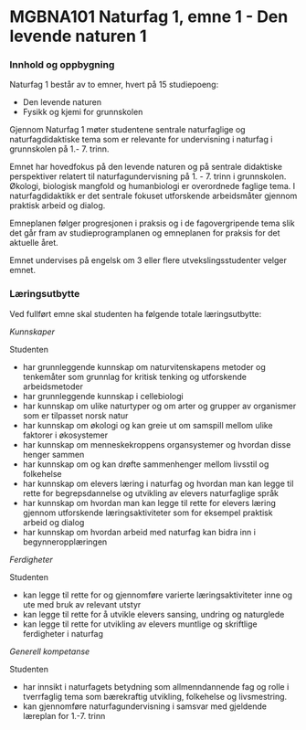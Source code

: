 # MGBNA101 Naturfag 1, emne 1 - Den levende naturen 1

### Innhold og oppbygning

Naturfag 1 består av to emner, hvert på 15 studiepoeng:

*   Den levende naturen
*   Fysikk og kjemi for grunnskolen

Gjennom Naturfag 1 møter studentene sentrale naturfaglige og naturfagdidaktiske tema som er relevante for undervisning i naturfag i grunnskolen på 1.- 7. trinn.

Emnet har hovedfokus på den levende naturen og på sentrale didaktiske perspektiver relatert til naturfagundervisning på 1. - 7. trinn i grunnskolen. Økologi, biologisk mangfold og humanbiologi er overordnede faglige tema. I naturfagdidaktikk er det sentrale fokuset utforskende arbeidsmåter gjennom praktisk arbeid og dialog.

Emneplanen følger progresjonen i praksis og i de fagovergripende tema slik det går fram av studieprogramplanen og emneplanen for praksis for det aktuelle året.

Emnet undervises på engelsk om 3 eller flere utvekslingsstudenter velger emnet.

### Læringsutbytte

Ved fullført emne skal studenten ha følgende totale læringsutbytte:

_Kunnskaper_

Studenten

*   har grunnleggende kunnskap om naturvitenskapens metoder og tenkemåter som grunnlag for kritisk tenking og utforskende arbeidsmetoder
*   har grunnleggende kunnskap i cellebiologi
*   har kunnskap om ulike naturtyper og om arter og grupper av organismer som er tilpasset norsk natur
*   har kunnskap om økologi og kan greie ut om samspill mellom ulike faktorer i økosystemer
*   har kunnskap om menneskekroppens organsystemer og hvordan disse henger sammen
*   har kunnskap om og kan drøfte sammenhenger mellom livsstil og folkehelse
*   har kunnskap om elevers læring i naturfag og hvordan man kan legge til rette for begrepsdannelse og utvikling av elevers naturfaglige språk
*   har kunnskap om hvordan man kan legge til rette for elevers læring gjennom utforskende læringsaktiviteter som for eksempel praktisk arbeid og dialog
*   har kunnskap om hvordan arbeid med naturfag kan bidra inn i begynneropplæringen

_Ferdigheter_

Studenten

*   kan legge til rette for og gjennomføre varierte læringsaktiviteter inne og ute med bruk av relevant utstyr
*   kan legge til rette for å utvikle elevers sansing, undring og naturglede
*   kan legge til rette for utvikling av elevers muntlige og skriftlige ferdigheter i naturfag

_Generell kompetanse_

Studenten

*   har innsikt i naturfagets betydning som allmenndannende fag og rolle i tverrfaglig tema som bærekraftig utvikling, folkehelse og livsmestring.
*   kan gjennomføre naturfagundervisning i samsvar med gjeldende læreplan for 1.-7. trinn
